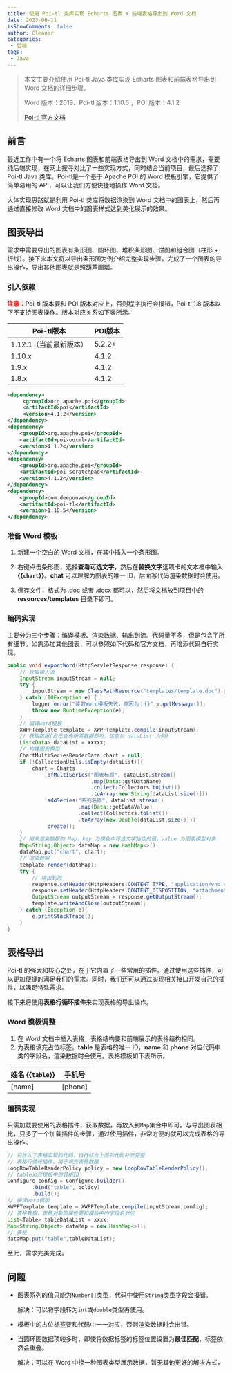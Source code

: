 ```yaml
---
title: 使用 Poi-tl 类库实现 Echarts 图表 + 前端表格导出到 Word 文档
date: 2023-06-11
isShowComments: false
author: Cleaner
categories: 
 - 后端
tags: 
 - Java
---
```


> 本文主要介绍使用 Poi-tl Java 类库实现 Echarts 图表和前端表格导出到 Word 文档的详细步骤。
>
> Word 版本：2019、Poi-tl 版本：1.10.5 ，POI 版本：4.1.2
>
> [Poi-tl 官方文档](http://deepoove.com/poi-tl/)

## 前言

最近工作中有一个将 Echarts 图表和前端表格导出到 Word 文档中的需求，需要纯后端实现，在网上搜寻对比了一些实现方式，同时结合当前项目，最后选择了 Poi-tl Java 类库。Poi-tl是一个基于 Apache POI 的 Word 模板引擎，它提供了简单易用的 API，可以让我们方便快捷地操作 Word 文档。

大体实现思路就是利用 Poi-tl 类库将数据渲染到 Word 文档中的图表上，然后再通过直接修改 Word 文档中的图表样式达到美化展示的效果。

## 图表导出

需求中需要导出的图表有条形图、圆环图、堆积条形图、饼图和组合图（柱形 + 折线）。接下来本文将以导出条形图为例介绍完整实现步骤，完成了一个图表的导出操作，导出其他图表就是照葫芦画瓢。

### 引入依赖

<font color=red>**注意：**</font>Poi-tl 版本要和 POI 版本对应上，否则程序执行会报错，Poi-tl 1.8 版本以下不支持图表操作。版本对应关系如下表所示。

| Poi-tl版本       | POI版本  |
| -------------- | ------ |
| 1.12.1（当前最新版本） | 5.2.2+ |
| 1.10.x         | 4.1.2  |
| 1.9.x          | 4.1.2  |
| 1.8.x          | 4.1.2  |

```xml
<dependency>
     <groupId>org.apache.poi</groupId>
     <artifactId>poi</artifactId>
     <version>4.1.2</version>
</dependency>
<dependency>
    <groupId>org.apache.poi</groupId>
    <artifactId>poi-ooxml</artifactId>
    <version>4.1.2</version>
</dependency>
<dependency>
    <groupId>org.apache.poi</groupId>
    <artifactId>poi-scratchpad</artifactId>
    <version>4.1.2</version>
</dependency>
<dependency>
    <groupId>com.deepoove</groupId>
    <artifactId>poi-tl</artifactId>
    <version>1.10.5</version>
</dependency>
```

### 准备 Word 模板

1.  新建一个空白的 Word 文档，在其中插入一个条形图。

2.  右键点击条形图，选择**查看可选文字**，然后在**替换文字**选项卡的文本框中输入  **{{`chart`}}**。**chat** 可以理解为图表的唯一 ID，后面写代码渲染数据时会使用。

3.  保存文件，格式为 .doc 或者 .docx 都可以，然后将文档放到项目中的 **resources/templates** 目录下即可。

### 编码实现

主要分为三个步骤：编译模板、渲染数据、输出到流。代码量不多，但是包含了所有细节。如需添加其他图表，可以参照如下代码和官方文档，再增添代码自行实现。

```java
public void exportWord(HttpServletResponse response) {
    // 获取输入流
    InputStream inputStream = null;
    try {
        inputStream = new ClassPathResource("templates/template.doc").getInputStream();
    } catch (IOException e) {
        logger.error("读取Word模板失败，原因为：{}",e.getMessage());
        throw new RuntimeException(e);
    }
    // 编译word模板
    XWPFTemplate template = XWPFTemplate.compile(inputStream);
    // 获取数据(自己查询所需数据即可，这里以 dataList 为例)
    List<Data> dataList = xxxxx;
    // 构建图表模型
    ChartMultiSeriesRenderData chart = null;
    if (!CollectionUtils.isEmpty(dataList)){
        chart = Charts
            .ofMultiSeries("图表标题", dataList.stream()
                           .map(Data::getDataName)
                           .collect(Collectors.toList())
                           .toArray(new String[dataList.size()]))
            .addSeries("系列名称", dataList.stream()
                       .map(Data::getDataValue)
                       .collect(Collectors.toList())
                       .toArray(new Double[dataList.size()]))
            .create();
    }
    // 用来渲染数据的 Map，key 为模板中可选文字指定的值，value 为图表模型对象
    Map<String,Object> dataMap = new HashMap<>();
    dataMap.put("chart", chart); 
    // 渲染数据
    template.render(dataMap);
    try {
        // 输出到流
        response.setHeader(HttpHeaders.CONTENT_TYPE, "application/vnd.openxmlformats-officedocument.wordprocessingml.document;charset=UTF-8");
        response.setHeader(HttpHeaders.CONTENT_DISPOSITION, "attachment;filename=" + fileName + ".doc");
        OutputStream outputStream = response.getOutputStream();
        template.writeAndClose(outputStream);
    } catch (Exception e){
        e.printStackTrace();
    }
}
```

## 表格导出

Poi-tl 的强大和核心之处，在于它内置了一些常用的插件。通过使用这些插件，可以更加便捷的满足我们的需求。同时，我们还可以通过实现相关接口开发自己的插件，以满足特殊需求。

接下来将使用**表格行循环插件**来实现表格的导出操作。

### Word 模板调整

1.  在 Word 文档中插入表格，表格结构要和前端展示的表格结构相同。
2.  为表格填充占位标签。**table** 是表格的唯一 ID，**name** 和 **phone** 对应代码中类的字段名，渲染数据时会使用。表格模板如下表所示。

| 姓名 {{`table`}} | 手机号      |
| ------------ | -------- |
| \[name]      | \[phone] |

### 编码实现

只需加载要使用的表格插件，获取数据，再放入到`Map`集合中即可。与导出图表相比，只多了一个加载插件的步骤，通过使用插件，非常方便的就可以完成表格的导出操作。

```java
// 只放入了表格实现的代码，自行结合上面的代码补充完整
// 表格行循环插件，用于填充表格数据
LoopRowTableRenderPolicy policy = new LoopRowTableRenderPolicy();
// table对应模板中的表格ID
Configure config = Configure.builder()
        .bind("table", policy)
        .build();
// 编译word模板
XWPFTemplate template = XWPFTemplate.compile(inputStream,config);
// 表格数据，表格对象的属性要和模板中的字段名对应
List<Table> tableDataList = xxxx;
Map<String,Object> dataMap = new HashMap<>();
// 表格
dataMap.put("table",tableDataList);

```

至此，需求完美完成。

## 问题

*   图表系列的值只能为`Number[]`类型，代码中使用`String`类型字段会报错。

    解决：可以将字段转为`int`或`double`类型再使用。

*   模板中的占位标签要和代码中一一对应，否则渲染数据时会出错。

*   当圆环图数据项较多时，即使将数据标签的标签位置设置为**最佳匹配**，标签依然会重叠。

    解决：可以在 Word 中换一种图表类型展示数据，暂无其他更好的解决方式，
